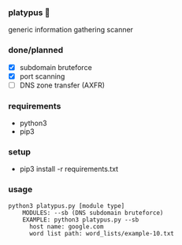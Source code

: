 ### platypus 🦆

generic information gathering scanner

### done/planned
- [x] subdomain bruteforce<br>
- [x] port scanning<br>
- [ ] DNS zone transfer (AXFR)

### requirements 
- python3
- pip3

### setup
- pip3 install -r requirements.txt

### usage
```
python3 platypus.py [module type]
    MODULES: --sb (DNS subdomain bruteforce)
    EXAMPLE: python3 platypus.py --sb
      host name: google.com
      word list path: word_lists/example-10.txt
```
